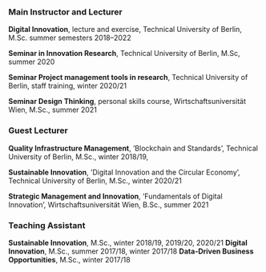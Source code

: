 ### Main Instructor and Lecturer

**Digital Innovation**, lecture and exercise, Technical University of Berlin, M.Sc. summer
semesters 2018–2022

**Seminar in Innovation Research**, Technical University of Berlin, M.Sc, summer 2020

**Seminar Project management tools in research**, Technical University of Berlin, staff
training, winter 2020/21

**Seminar Design Thinking**, personal skills course, Wirtschaftsuniversität Wien, M.Sc., summer
2021

### Guest Lecturer
**Quality Infrastructure Management**, ’Blockchain and Standards’, Technical University
of Berlin, M.Sc., winter 2018/19,

**Sustainable Innovation**, ’Digital Innovation and the Circular Economy’, Technical University
of Berlin, M.Sc., winter 2020/21

**Strategic Management and Innovation**, ’Fundamentals of Digital Innovation’, Wirtschaftsuniversität
Wien, B.Sc., summer 2021

### Teaching Assistant
**Sustainable Innovation**, M.Sc., winter 2018/19, 2019/20, 2020/21
**Digital Innovation**, M.Sc., summer 2017/18, winter 2017/18
**Data-Driven Business Opportunities**, M.Sc., winter 2017/18
